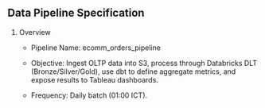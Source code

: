 ## Data Pipeline Specification

1. Overview

    - Pipeline Name: ecomm_orders_pipeline

    - Objective: Ingest OLTP data into S3, process through Databricks DLT (Bronze/Silver/Gold), use dbt to define aggregate metrics, and expose results to Tableau dashboards.

    - Frequency: Daily batch (01:00 ICT).